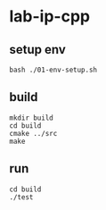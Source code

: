 # lab-ip-cpp
## setup env
```
bash ./01-env-setup.sh
```

## build
```
mkdir build
cd build
cmake ../src
make
```

## run
```
cd build
./test
```
